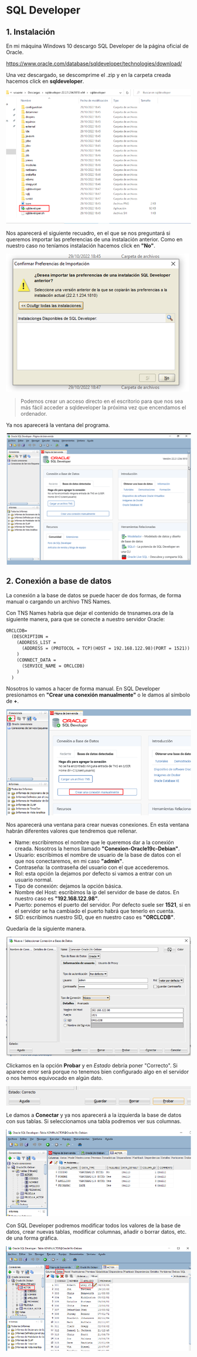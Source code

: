 # SQL Developer

## 1. Instalación

En mi máquina Windows 10 descargo SQL Developer de la página oficial de Oracle.

<https://www.oracle.com/database/sqldeveloper/technologies/download/>

Una vez descargado, se descomprime el .zip y en la carpeta creada hacemos click en **sqldeveloper**.

![sqldeveloper](/img/capturas-arantxa/53.png)

Nos aparecerá el siguiente recuadro, en el que se nos preguntará si queremos importar las preferencias de una instalación anterior. Como en nuestro caso no teníamos instalación hacemos click en **"No"**.

![sqldeveloper2](/img/capturas-arantxa/54.png)

> Podemos crear un acceso directo en el escritorio para que nos sea más fácil acceder a sqldeveloper la próxima vez que encendamos el ordenador.

Ya nos aparecerá la ventana del programa.

![sqldeveloper3](/img/capturas-arantxa/55.png)


## 2. Conexión a base de datos

La conexión a la base de datos se puede hacer de dos formas, de forma manual o cargando un archivo TNS Names.

Con TNS Names habría que dejar el contenido de tnsnames.ora de la siguiente manera, para que se conecte a nuestro servidor Oracle:

```
ORCLCDB=
  (DESCRIPTION =
    (ADDRESS_LIST =
      (ADDRESS = (PROTOCOL = TCP)(HOST = 192.168.122.98)(PORT = 1521))
    )
    (CONNECT_DATA =
      (SERVICE_NAME = ORCLCDB)
    )
  )
```

Nosotros lo vamos a hacer de forma manual. En SQL Developer presionamos en **"Crear una conexión manualmente"** o le damos al símbolo de **+**.

![sqldeveloper4](/img/capturas-arantxa/56.png)

Nos aparecerá una ventana para crear nuevas conexiones. En esta ventana habrán diferentes valores que tendremos que rellenar. 

- Name: escribiremos el nombre que le queremos dar a la conexión creada. Nosotros la hemos llamado **"Conexion-Oracle19c-Debian"**.
- Usuario: escribimos el nombre de usuario de la base de datos con el que nos conectaremos, en mi caso **"admin"**.
- Contraseña: la contraseña del usuario con el que accederemos. 
- Rol: esta opción la dejamos por defecto si vamos a entrar con un usuario normal.
- Tipo de conexión: dejamos la opción básica.
- Nombre del Host: escribimos la ip del servidor de base de datos. En nuestro caso es **"192.168.122.98"**.
- Puerto: ponemos el puerto del servidor. Por defecto suele ser **1521**, si en el servidor se ha cambiado el puerto habrá que tenerlo en cuenta. 
- SID: escribimos nuestro SID, que en nuestro caso es **"ORCLCDB"**.

Quedaría de la siguiente manera.

![sqldeveloper5](/img/capturas-arantxa/57.png)

Clickamos en la opción **Probar** y en *Estado* debría poner "Correcto". Si aparece error será porque no tenemos bien configurado algo en el servidor o nos hemos equivocado en algún dato.

![sqldeveloper6](/img/capturas-arantxa/58.png)

Le damos a **Conectar** y ya nos aparecerá a la izquierda la base de datos con sus tablas. Si seleccionamos una tabla podremos ver sus columnas.

![sqldeveloper7](/img/capturas-arantxa/59.png)

Con SQL Developer podremos modificar todos los valores de la base de datos, crear nuevas tablas, modificar columnas, añadir o borrar datos, etc. de una forma gráfica.

![sqldeveloper8](/img/capturas-arantxa/60.png)
